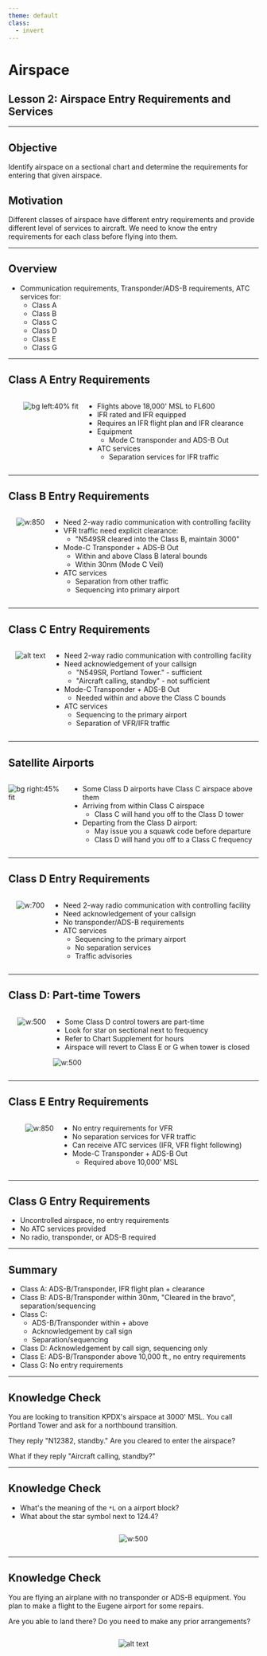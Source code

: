 ```yaml
---
theme: default
class:
  - invert
---
```


<style>
.h-stack {
  display: flex;
  column-gap: 1em;
  justify-content: center;
}

</style>

# Airspace

## Lesson 2: Airspace Entry Requirements and Services

---

## Objective

Identify airspace on a sectional chart and determine the requirements for entering that given airspace.

## Motivation

Different classes of airspace have different entry requirements and provide different level of services to aircraft. We need to know the entry requirements for each class before flying into them.

---

## Overview

- Communication requirements, Transponder/ADS-B requirements, ATC services for:
  - Class A
  - Class B
  - Class C
  - Class D
  - Class E
  - Class G

---

## Class A Entry Requirements

<div class="h-stack">

![bg left:40% fit](images/image-26.png)

- Flights above 18,000' MSL to FL600
- IFR rated and IFR equipped
- Requires an IFR flight plan and IFR clearance
- Equipment
  - Mode C transponder and ADS-B Out
- ATC services
  - Separation services for IFR traffic

</div>

---

## Class B Entry Requirements

<div class="h-stack">

![w:850](images/image-4.png)

- Need 2-way radio communication with controlling facility
- VFR traffic need explicit clearance:
  - "N549SR cleared into the Class B, maintain 3000"
- Mode-C Transponder + ADS-B Out
  - Within and above Class B lateral bounds
  - Within 30nm (Mode C Veil)
- ATC services
  - Separation from other traffic
  - Sequencing into primary airport

</div>

---

## Class C Entry Requirements

<div class="h-stack">

![alt text](images/image-9.png)

- Need 2-way radio communication with controlling facility
- Need acknowledgement of your callsign
  - "N549SR, Portland Tower." - sufficient
  - "Aircraft calling, standby" - not sufficient
- Mode-C Transponder + ADS-B Out
  - Needed within and above the Class C bounds
- ATC services
  - Sequencing to the primary airport
  - Separation of VFR/IFR traffic

</div>

---

## Satellite Airports

<div class="h-stack">

![bg right:45% fit](images/image-28.png)

- Some Class D airports have Class C airspace above them
- Arriving from within Class C airspace
  - Class C will hand you off to the Class D tower
- Departing from the Class D airport:
  - May issue you a squawk code before departure
  - Class D will hand you off to a Class C frequency
  </div>

---

## Class D Entry Requirements

<div class="h-stack">

![w:700](images/image-11.png)

- Need 2-way radio communication with controlling facility
- Need acknowledgement of your callsign
- No transponder/ADS-B requirements
- ATC services
  - Sequencing to the primary airport
  - No separation services
  - Traffic advisories

</div>

---

## Class D: Part-time Towers

<div class="h-stack">

![w:500](images/image-29.png)

<div>

- Some Class D control towers are part-time
- Look for star on sectional next to frequency
- Refer to Chart Supplement for hours
- Airspace will revert to Class E or G when tower is closed

![w:500](<images/KOLM Olympia Regional.jpeg>)

</div>

</div>

---

## Class E Entry Requirements

<div class="h-stack">

![w:850](images/image-2.png)

- No entry requirements for VFR
- No separation services for VFR traffic
- Can receive ATC services (IFR, VFR flight following)
- Mode-C Transponder + ADS-B Out
  - Required above 10,000' MSL

</div>

---

## Class G Entry Requirements

- Uncontrolled airspace, no entry requirements
- No ATC services provided
- No radio, transponder, or ADS-B required

---

## Summary

- Class A: ADS-B/Transponder, IFR flight plan + clearance
- Class B: ADS-B/Transponder within 30nm, "Cleared in the bravo", separation/sequencing
- Class C:
  - ADS-B/Transponder within + above
  - Acknowledgement by call sign
  - Separation/sequencing
- Class D: Acknowledgement by call sign, sequencing only
- Class E: ADS-B/Transponder above 10,000 ft., no entry requirements
- Class G: No entry requirements

---

## Knowledge Check

You are looking to transition KPDX's airspace at 3000' MSL. You call Portland Tower and ask for a northbound transition.

They reply "N12382, standby." Are you cleared to enter the airspace?

What if they reply "Aircraft calling, standby?"

---

## Knowledge Check

- What's the meaning of the `*L` on a airport block?
- What about the star symbol next to 124.4?

<div class="h-stack">

![w:500](images/image-29.png)

</div>

---

## Knowledge Check

You are flying an airplane with no transponder or ADS-B equipment. You plan to make a flight to the Eugene airport for some repairs.

Are you able to land there? Do you need to make any prior arrangements?

<div class="h-stack">

![alt text](images/image-30.png)

</div>

